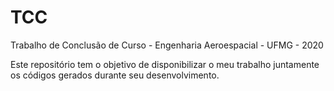 # TCC
Trabalho de Conclusão de Curso - Engenharia Aeroespacial - UFMG - 2020

Este repositório tem o objetivo de disponibilizar o meu trabalho juntamente os códigos gerados durante seu desenvolvimento.
